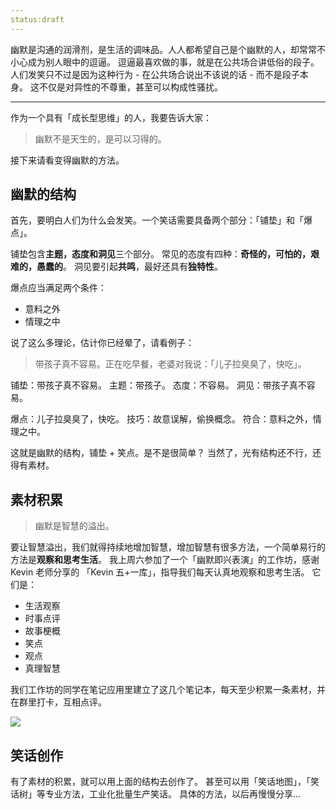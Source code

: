 ```yaml
---
status:draft
---
```

幽默是沟通的润滑剂，是生活的调味品。人人都希望自己是个幽默的人，却常常不小心成为别人眼中的逗逼。
逗逼最喜欢做的事，就是在公共场合讲低俗的段子。
人们发笑只不过是因为这种行为 - 在公共场合说出不该说的话 - 而不是段子本身。
这不仅是对异性的不尊重，甚至可以构成性骚扰。

---
作为一个具有「成长型思维」的人，我要告诉大家：
>幽默不是天生的，是可以习得的。

接下来请看变得幽默的方法。
## 幽默的结构
首先，要明白人们为什么会发笑。一个笑话需要具备两个部分：「铺垫」和「爆点」。

铺垫包含**主题，态度和洞见**三个部分。
常见的态度有四种：**奇怪的，可怕的，艰难的，愚蠢的**。
洞见要引起**共鸣**，最好还具有**独特性**。

爆点应当满足两个条件：
* 意料之外
* 情理之中

说了这么多理论，估计你已经晕了，请看例子：
>带孩子真不容易。正在吃早餐，老婆对我说：「儿子拉臭臭了，快吃」。

铺垫：带孩子真不容易。
主题：带孩子。
态度：不容易。
洞见：带孩子真不容易。

爆点：儿子拉臭臭了，快吃。
技巧：故意误解，偷换概念。
符合：意料之外，情理之中。

这就是幽默的结构，铺垫 + 笑点。是不是很简单？
当然了，光有结构还不行，还得有素材。
## 素材积累
>幽默是智慧的溢出。

要让智慧溢出，我们就得持续地增加智慧，增加智慧有很多方法，一个简单易行的方法是**观察和思考生活**。
我上周六参加了一个「幽默即兴表演」的工作坊，感谢 Kevin 老师分享的 「Kevin 五+一库」，指导我们每天认真地观察和思考生活。
它们是：
* 生活观察
* 时事点评
* 故事梗概
* 笑点
* 观点
* 真理智慧

我们工作坊的同学在笔记应用里建立了这几个笔记本，每天至少积累一条素材，并在群里打卡，互相点评。

![](./_image/2017-02-16-07-57-02.jpg)

## 笑话创作
有了素材的积累，就可以用上面的结构去创作了。
甚至可以用「笑话地图」，「笑话树」等专业方法，工业化批量生产笑话。
具体的方法，以后再慢慢分享...

